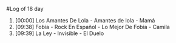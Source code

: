#Log of 18 day

1. [00:00] Los Amantes De Lola - Amantes de lola - Mamá
1. [09:38] Fobia - Rock En Español - Lo Mejor De Fobia - Camila
1. [09:39] La Ley - Invisible - El Duelo
